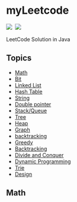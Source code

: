 # myLeetcode

![](https://img.shields.io/badge/SOLVED-0-green)&nbsp;
![](https://img.shields.io/badge/LANGUAGE-C-blue)

LeetCode Solution in Java

## Topics
- [Math](#math)
- [Bit](#bit)
- [Linked List](#linked-list)
- [Hash Table](#hash-table)
- [String](#string)
- [Double pointer ](#Double-pointer)
- [Stack/Queue](#stackqueue)
- [Tree](#tree)
- [Heap](#heap)
- [Graph](#graph)
- [backtracking](#backtracking)
- [Greedy](#greedy)
- [Backtracking](#backtracking)
- [Divide and Conquer](#divide-and-conquer)
- [Dynamic Programming](#dynamic-programming)
- [Trie](#trie)
- [Design](#design)

## Math



